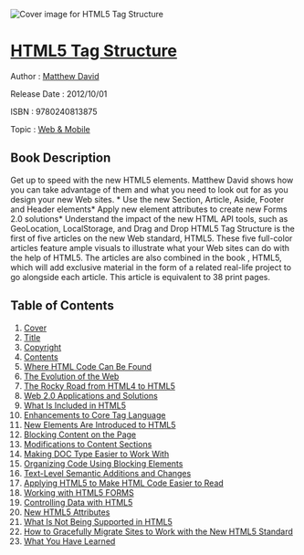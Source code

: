 ![Cover image for HTML5 Tag Structure](https://imgdetail.ebookreading.net/cover/cover/web_mobile/EB9780240813875.jpg)

[HTML5 Tag Structure](https://ebookreading.net/view/book/HTML5+Tag+Structure-EB9780240813875_1.html "HTML5 Tag Structure")
====================================================================================================================

Author : [Matthew David](https://ebookreading.net/search/author/Matthew+David)

Release Date : 2012/10/01

ISBN : 9780240813875

Topic : [Web & Mobile](https://ebookreading.net/search/category/web-mobile)

Book Description
-----------------

Get up to speed with the new HTML5 elements. Matthew David shows how you can take advantage of them and what you need to look out for as you design your new Web sites. * Use the new Section, Article, Aside, Footer and Header elements* Apply new element attributes to create new Forms 2.0 solutions* Understand the impact of the new HTML API tools, such as GeoLocation, LocalStorage, and Drag and Drop
HTML5 Tag Structure is the first of five articles on the new Web standard, HTML5. These five full-color articles feature ample visuals to illustrate what your Web sites can do with the help of HTML5. The articles are also combined in the book , HTML5, which will add exclusive material in the form of a related real-life project to go alongside each article. This article is equivalent to 38 print pages.
              
Table of Contents
-----------------

1. [Cover](https://ebookreading.net/view/book/HTML5+Tag+Structure-EB9780240813875_1.html)
1. [Title](https://ebookreading.net/view/book/HTML5+Tag+Structure-EB9780240813875_2.html)
1. [Copyright](https://ebookreading.net/view/book/HTML5+Tag+Structure-EB9780240813875_3.html)
1. [Contents](https://ebookreading.net/view/book/HTML5+Tag+Structure-EB9780240813875_4.html)
1. [Where HTML Code Can Be Found](https://ebookreading.net/view/book/HTML5+Tag+Structure-EB9780240813875_5.html#sec1)
1. [The Evolution of the Web](https://ebookreading.net/view/book/HTML5+Tag+Structure-EB9780240813875_5.html#sec2)
1. [The Rocky Road from HTML4 to HTML5](https://ebookreading.net/view/book/HTML5+Tag+Structure-EB9780240813875_5.html#sec3)
1. [Web 2.0 Applications and Solutions](https://ebookreading.net/view/book/HTML5+Tag+Structure-EB9780240813875_5.html#sec4)
1. [What Is Included in HTML5](https://ebookreading.net/view/book/HTML5+Tag+Structure-EB9780240813875_5.html#sec5)
1. [Enhancements to Core Tag Language](https://ebookreading.net/view/book/HTML5+Tag+Structure-EB9780240813875_5.html#sec6)
1. [New Elements Are Introduced to HTML5](https://ebookreading.net/view/book/HTML5+Tag+Structure-EB9780240813875_5.html#sec7)
1. [Blocking Content on the Page](https://ebookreading.net/view/book/HTML5+Tag+Structure-EB9780240813875_5.html#sec8)
1. [Modifications to Content Sections](https://ebookreading.net/view/book/HTML5+Tag+Structure-EB9780240813875_5.html#sec9)
1. [Making DOC Type Easier to Work With](https://ebookreading.net/view/book/HTML5+Tag+Structure-EB9780240813875_5.html#sec10)
1. [Organizing Code Using Blocking Elements](https://ebookreading.net/view/book/HTML5+Tag+Structure-EB9780240813875_5.html#sec11)
1. [Text-Level Semantic Additions and Changes](https://ebookreading.net/view/book/HTML5+Tag+Structure-EB9780240813875_5.html#sec12)
1. [Applying HTML5 to Make HTML Code Easier to Read](https://ebookreading.net/view/book/HTML5+Tag+Structure-EB9780240813875_5.html#sec13)
1. [Working with HTML5 FORMS](https://ebookreading.net/view/book/HTML5+Tag+Structure-EB9780240813875_5.html#sec14)
1. [Controlling Data with HTML5](https://ebookreading.net/view/book/HTML5+Tag+Structure-EB9780240813875_5.html#sec15)
1. [New HTML5 Attributes](https://ebookreading.net/view/book/HTML5+Tag+Structure-EB9780240813875_5.html#sec16)
1. [What Is Not Being Supported in HTML5](https://ebookreading.net/view/book/HTML5+Tag+Structure-EB9780240813875_5.html#sec17)
1. [How to Gracefully Migrate Sites to Work with the New HTML5 Standard](https://ebookreading.net/view/book/HTML5+Tag+Structure-EB9780240813875_5.html#sec18)
1. [What You Have Learned](https://ebookreading.net/view/book/HTML5+Tag+Structure-EB9780240813875_5.html#sec19)
